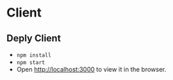 # Client 

## Deply Client
- `npm install`
- `npm start`
- Open [http://localhost:3000](http://localhost:3000) to view it in the browser.
